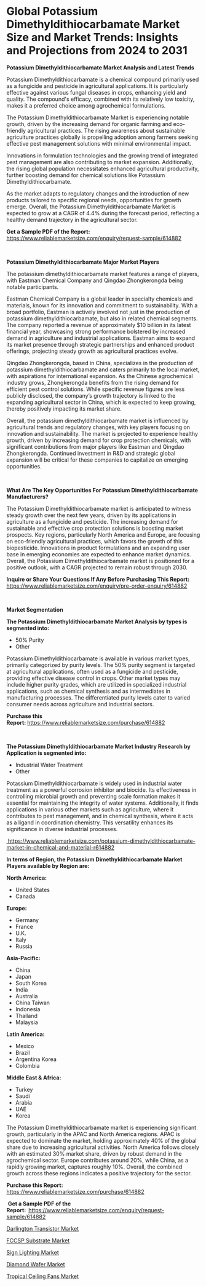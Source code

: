 <p><h1>Global Potassium Dimethyldithiocarbamate Market Size and Market Trends: Insights and Projections from 2024 to 2031</h1></p><p><strong>Potassium Dimethyldithiocarbamate Market Analysis and Latest Trends</strong></p>
<p><p>Potassium Dimethyldithiocarbamate is a chemical compound primarily used as a fungicide and pesticide in agricultural applications. It is particularly effective against various fungal diseases in crops, enhancing yield and quality. The compound's efficacy, combined with its relatively low toxicity, makes it a preferred choice among agrochemical formulations. </p><p>The Potassium Dimethyldithiocarbamate Market is experiencing notable growth, driven by the increasing demand for organic farming and eco-friendly agricultural practices. The rising awareness about sustainable agriculture practices globally is propelling adoption among farmers seeking effective pest management solutions with minimal environmental impact. </p><p>Innovations in formulation technologies and the growing trend of integrated pest management are also contributing to market expansion. Additionally, the rising global population necessitates enhanced agricultural productivity, further boosting demand for chemical solutions like Potassium Dimethyldithiocarbamate. </p><p>As the market adapts to regulatory changes and the introduction of new products tailored to specific regional needs, opportunities for growth emerge. Overall, the Potassium Dimethyldithiocarbamate Market is expected to grow at a CAGR of 4.4% during the forecast period, reflecting a healthy demand trajectory in the agricultural sector.</p></p>
<p><strong>Get a Sample PDF of the Report:&nbsp;</strong> <a href="https://www.reliablemarketsize.com/enquiry/request-sample/614882?utm_campaign=1175&utm_medium=2&utm_source=Github&utm_content=ia&utm_term=01102024&utm_id=potassium-dimethyldithiocarbamate">https://www.reliablemarketsize.com/enquiry/request-sample/614882</a></p>
<p>&nbsp;</p>
<p><strong>Potassium Dimethyldithiocarbamate Major Market Players</strong></p>
<p><p>The potassium dimethyldithiocarbamate market features a range of players, with Eastman Chemical Company and Qingdao Zhongkerongda being notable participants. </p><p>Eastman Chemical Company is a global leader in specialty chemicals and materials, known for its innovation and commitment to sustainability. With a broad portfolio, Eastman is actively involved not just in the production of potassium dimethyldithiocarbamate, but also in related chemical segments. The company reported a revenue of approximately $10 billion in its latest financial year, showcasing strong performance bolstered by increased demand in agriculture and industrial applications. Eastman aims to expand its market presence through strategic partnerships and enhanced product offerings, projecting steady growth as agricultural practices evolve.</p><p>Qingdao Zhongkerongda, based in China, specializes in the production of potassium dimethyldithiocarbamate and caters primarily to the local market, with aspirations for international expansion. As the Chinese agrochemical industry grows, Zhongkerongda benefits from the rising demand for efficient pest control solutions. While specific revenue figures are less publicly disclosed, the company’s growth trajectory is linked to the expanding agricultural sector in China, which is expected to keep growing, thereby positively impacting its market share.</p><p>Overall, the potassium dimethyldithiocarbamate market is influenced by agricultural trends and regulatory changes, with key players focusing on innovation and sustainability. The market is projected to experience healthy growth, driven by increasing demand for crop protection chemicals, with significant contributions from major players like Eastman and Qingdao Zhongkerongda. Continued investment in R&D and strategic global expansion will be critical for these companies to capitalize on emerging opportunities.</p></p>
<p>&nbsp;</p>
<p><strong>What Are The Key Opportunities For Potassium Dimethyldithiocarbamate Manufacturers?</strong></p>
<p><p>The Potassium Dimethyldithiocarbamate market is anticipated to witness steady growth over the next few years, driven by its applications in agriculture as a fungicide and pesticide. The increasing demand for sustainable and effective crop protection solutions is boosting market prospects. Key regions, particularly North America and Europe, are focusing on eco-friendly agricultural practices, which favors the growth of this biopesticide. Innovations in product formulations and an expanding user base in emerging economies are expected to enhance market dynamics. Overall, the Potassium Dimethyldithiocarbamate market is positioned for a positive outlook, with a CAGR projected to remain robust through 2030.</p></p>
<p><strong>Inquire or Share Your Questions If Any Before Purchasing This Report:</strong> <a href="https://www.reliablemarketsize.com/enquiry/pre-order-enquiry/614882?utm_campaign=1175&utm_medium=2&utm_source=Github&utm_content=ia&utm_term=01102024&utm_id=potassium-dimethyldithiocarbamate">https://www.reliablemarketsize.com/enquiry/pre-order-enquiry/614882</a></p>
<p>&nbsp;</p>
<p><strong>Market Segmentation</strong></p>
<p><strong>The Potassium Dimethyldithiocarbamate Market Analysis by types is segmented into:</strong></p>
<p><ul><li>50% Purity</li><li>Other</li></ul></p>
<p><p>Potassium Dimethyldithiocarbamate is available in various market types, primarily categorized by purity levels. The 50% purity segment is targeted at agricultural applications, often used as a fungicide and pesticide, providing effective disease control in crops. Other market types may include higher purity grades, which are utilized in specialized industrial applications, such as chemical synthesis and as intermediates in manufacturing processes. The differentiated purity levels cater to varied consumer needs across agriculture and industrial sectors.</p></p>
<p><strong>Purchase this Report:&nbsp;</strong><a href="https://www.reliablemarketsize.com/purchase/614882?utm_campaign=1175&utm_medium=2&utm_source=Github&utm_content=ia&utm_term=01102024&utm_id=potassium-dimethyldithiocarbamate">https://www.reliablemarketsize.com/purchase/614882</a></p>
<p>&nbsp;</p>
<p><strong>The Potassium Dimethyldithiocarbamate Market Industry Research by Application is segmented into:</strong></p>
<p><ul><li>Industrial Water Treatment</li><li>Other</li></ul></p>
<p><p>Potassium Dimethyldithiocarbamate is widely used in industrial water treatment as a powerful corrosion inhibitor and biocide. Its effectiveness in controlling microbial growth and preventing scale formation makes it essential for maintaining the integrity of water systems. Additionally, it finds applications in various other markets such as agriculture, where it contributes to pest management, and in chemical synthesis, where it acts as a ligand in coordination chemistry. This versatility enhances its significance in diverse industrial processes.</p></p>
<p><a href="https://www.reliablemarketsize.com/potassium-dimethyldithiocarbamate-market-in-chemical-and-material-r614882?utm_campaign=1175&utm_medium=2&utm_source=Github&utm_content=ia&utm_term=01102024&utm_id=potassium-dimethyldithiocarbamate">&nbsp;https://www.reliablemarketsize.com/potassium-dimethyldithiocarbamate-market-in-chemical-and-material-r614882</a></p>
<p><strong>In terms of Region, the Potassium Dimethyldithiocarbamate Market Players available by Region are:</strong></p>
<p>
    <p> <strong> North America: </strong>
        <ul>
            <li>United States</li>
            <li>Canada</li>
        </ul>
        </p> 
    <p> <strong> Europe: </strong>
        <ul>
            <li>Germany</li>
            <li>France</li>
            <li>U.K.</li>
            <li>Italy</li>
            <li>Russia</li>
        </ul>
        </p> 
    <p> <strong> Asia-Pacific: </strong>
        <ul>
            <li>China</li>
            <li>Japan</li>
            <li>South Korea</li>
            <li>India</li>
            <li>Australia</li>
            <li>China Taiwan</li>
            <li>Indonesia</li>
            <li>Thailand</li>
            <li>Malaysia</li>
        </ul>
        </p> 
    <p> <strong> Latin America: </strong>
        <ul>
            <li>Mexico</li>
            <li>Brazil</li>
            <li>Argentina Korea</li>
            <li>Colombia</li>
        </ul>
        </p> 
    <p> <strong> Middle East & Africa: </strong>
        <ul>
            <li>Turkey</li>
            <li>Saudi</li>
            <li>Arabia</li>
            <li>UAE</li>
            <li>Korea</li>
        </ul>
    </p>
    </p>
<p><p>The Potassium Dimethyldithiocarbamate market is experiencing significant growth, particularly in the APAC and North America regions. APAC is expected to dominate the market, holding approximately 40% of the global share due to increasing agricultural activities. North America follows closely with an estimated 30% market share, driven by robust demand in the agrochemical sector. Europe contributes around 20%, while China, as a rapidly growing market, captures roughly 10%. Overall, the combined growth across these regions indicates a positive trajectory for the sector.</p></p>
<p><strong>Purchase this Report: </strong><a href="https://www.reliablemarketsize.com/purchase/614882?utm_campaign=1175&utm_medium=2&utm_source=Github&utm_content=ia&utm_term=01102024&utm_id=potassium-dimethyldithiocarbamate">https://www.reliablemarketsize.com/purchase/614882</a></p>
<p>&nbsp;<strong>Get a Sample PDF of the Report:&nbsp;&nbsp;</strong><a href="https://www.reliablemarketsize.com/enquiry/request-sample/614882?utm_campaign=1175&utm_medium=2&utm_source=Github&utm_content=ia&utm_term=01102024&utm_id=potassium-dimethyldithiocarbamate">https://www.reliablemarketsize.com/enquiry/request-sample/614882</a></p>
<p><strong></strong></p>
<p><p><a href="https://issuu.com/reportprime-2/docs/darlington-transistor-market-size-2_ac15d66e2aaf7d?utm_campaign=1175&utm_medium=2&utm_source=Github&utm_content=ia&utm_term=01102024&utm_id=potassium-dimethyldithiocarbamate">Darlington Transistor Market</a></p><p><a href="https://github.com/GroverBarry/Market-Research-Report-List-7/blob/main/fccsp-substrate-market.md?utm_campaign=1175&utm_medium=2&utm_source=Github&utm_content=ia&utm_term=01102024&utm_id=potassium-dimethyldithiocarbamate">FCCSP Substrate Market</a></p><p><a href="https://www.linkedin.com/pulse/sign-lighting-market-emerging-trends-future-prospects-lkwyc?utm_campaign=1175&utm_medium=2&utm_source=Github&utm_content=ia&utm_term=01102024&utm_id=potassium-dimethyldithiocarbamate">Sign Lighting Market</a></p><p><a href="https://issuu.com/reportprime-2/docs/diamond-wafer-market-size-2030.pptx_673bbfdd2f8e88?utm_campaign=1175&utm_medium=2&utm_source=Github&utm_content=ia&utm_term=01102024&utm_id=potassium-dimethyldithiocarbamate">Diamond Wafer Market</a></p><p><a href="https://www.linkedin.com/pulse/tropical-ceiling-fans-market2024-2031-industry-insights-4pasc?utm_campaign=1175&utm_medium=2&utm_source=Github&utm_content=ia&utm_term=01102024&utm_id=potassium-dimethyldithiocarbamate">Tropical Ceiling Fans Market</a></p></p>